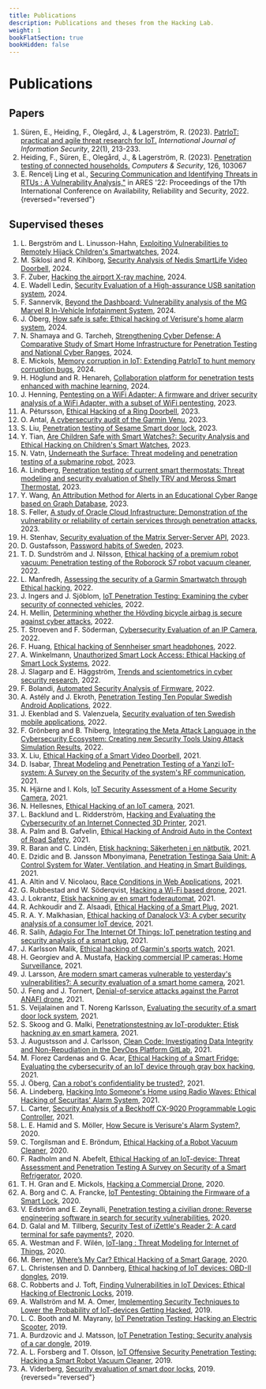 ```yaml
---
title: Publications
description: Publications and theses from the Hacking Lab.
weight: 1
bookFlatSection: true
bookHidden: false
---
```


# Publications


## Papers

1. Süren, E., Heiding, F., Olegård, J., & Lagerström, R. (2023). [PatrIoT: practical and agile threat research for IoT.](https://link.springer.com/article/10.1007/s10207-022-00633-3) *International Journal of Information Security*, 22(1), 213-233.
1. Heiding, F., Süren, E., Olegård, J., & Lagerström, R. (2023). [Penetration testing of connected households.](https://www.sciencedirect.com/science/article/pii/S016740482200459X) *Computers & Security*, 126, 103067
1. E. Rencelj Ling et al., [Securing Communication and Identifying Threats in RTUs : A Vulnerability Analysis,\"](https://urn.kb.se/resolve?urn=urn:nbn:se:su:diva-209758) in ARES '22: Proceedings of the 17th International Conference on Availability, Reliability and Security, 2022.
{reversed="reversed"}

## Supervised theses

1. L. Bergström and L. Linusson-Hahn, [Exploiting Vulnerabilities to Remotely Hijack Children's Smartwatches](https://urn.kb.se/resolve?urn=urn:nbn:se:kth:diva-359420), 2024.
1. M. Siklosi and R. Kihlborg, [Security Analysis of Nedis SmartLife Video Doorbell](https://urn.kb.se/resolve?urn=urn:nbn:se:kth:diva-359419), 2024.
1. F. Zuber, [Hacking the airport X-ray machine](https://urn.kb.se/resolve?urn=urn:nbn:se:kth:diva-348491), 2024.
1. E. Wadell Ledin, [Security Evaluation of a High-assurance USB sanitation system](https://urn.kb.se/resolve?urn=urn:nbn:se:kth:diva-353978), 2024.
1. F. Sannervik, [Beyond the Dashboard: Vulnerability analysis of the MG Marvel R In-Vehicle Infotainment System](https://urn.kb.se/resolve?urn=urn:nbn:se:kth:diva-354549), 2024.
1. J. Öberg, [How safe is safe: Ethical hacking of Verisure's home alarm system](https://urn.kb.se/resolve?urn=urn:nbn:se:kth:diva-354869), 2024.
1. N. Shamaya and G. Tarcheh, [Strengthening Cyber Defense: A Comparative Study of Smart Home Infrastructure for Penetration Testing and National Cyber Ranges](https://urn.kb.se/resolve?urn=urn:nbn:se:kth:diva-347732), 2024.
1. E. Mickols, [Memory corruption in IoT: Extending PatrIoT to hunt memory corruption bugs](https://urn.kb.se/resolve?urn=urn:nbn:se:kth:diva-351806), 2024.
1. H. Höglund and R. Henareh, [Collaboration platform for penetration tests enhanced with machine learning](https://urn.kb.se/resolve?urn=urn:nbn:se:kth:diva-348796), 2024.
1. J. Henning, [Pentesting on a WiFi Adapter: A firmware and driver security analysis of a WiFi Adapter, with a subset of WiFi pentesting](https://urn.kb.se/resolve?urn=urn:nbn:se:kth:diva-325157), 2023.
1. A. Pétursson, [Ethical Hacking of a Ring Doorbell](https://urn.kb.se/resolve?urn=urn:nbn:se:kth:diva-325834), 2023.
1. O. Antal, [A cybersecurity audit of the Garmin Venu](https://urn.kb.se/resolve?urn=urn:nbn:se:kth:diva-327008), 2023.
1. S. Liu, [Penetration testing of Sesame Smart door lock](https://urn.kb.se/resolve?urn=urn:nbn:se:kth:diva-325786), 2023.
1. Y. Tian, [Are Children Safe with Smart Watches?: Security Analysis and Ethical Hacking on Children's Smart Watches](https://urn.kb.se/resolve?urn=urn:nbn:se:kth:diva-328235), 2023.
1. N. Vatn, [Underneath the Surface: Threat modeling and penetration testing of a submarine robot](https://urn.kb.se/resolve?urn=urn:nbn:se:kth:diva-335476), 2023.
1. A. Lindberg, [Penetration testing of current smart thermostats: Threat modeling and security evaluation of Shelly TRV and Meross Smart Thermostat](https://urn.kb.se/resolve?urn=urn:nbn:se:kth:diva-340391), 2023.
1. Y. Wang, [An Attribution Method for Alerts in an Educational Cyber Range based on Graph Database](https://urn.kb.se/resolve?urn=urn:nbn:se:kth:diva-343360), 2023.
1. S. Feller, [A study of Oracle Cloud Infrastructure: Demonstration of the vulnerability or reliability of certain services through penetration attacks](https://urn.kb.se/resolve?urn=urn:nbn:se:kth:diva-344409), 2023.
1. H. Stenhav, [Security evaluation of the Matrix Server-Server API](https://urn.kb.se/resolve?urn=urn:nbn:se:kth:diva-344443), 2023.
1. D. Gustafsson, [Password habits of Sweden](https://urn.kb.se/resolve?urn=urn:nbn:se:kth:diva-325882), 2023.
1. T. D. Sundström and J. Nilsson, [Ethical hacking of a premium robot vacuum: Penetration testing of the Roborock S7 robot vacuum cleaner](https://urn.kb.se/resolve?urn=urn:nbn:se:kth:diva-313693), 2022.
1. L. Manfredh, [Assessing the security of a Garmin Smartwatch through Ethical hacking](https://urn.kb.se/resolve?urn=urn:nbn:se:kth:diva-319897), 2022.
1. J. Ingers and J. Sjöblom, [IoT Penetration Testing: Examining the cyber security of connected vehicles](https://urn.kb.se/resolve?urn=urn:nbn:se:kth:diva-320183), 2022.
1. H. Mellin, [Determining whether the Hövding bicycle airbag is secure against cyber attacks](https://urn.kb.se/resolve?urn=urn:nbn:se:kth:diva-322241), 2022.
1. T. Stroeven and F. Söderman, [Cybersecurity Evaluation of an IP Camera](https://urn.kb.se/resolve?urn=urn:nbn:se:kth:diva-323197), 2022.
1. F. Huang, [Ethical hacking of Sennheiser smart headphones](https://urn.kb.se/resolve?urn=urn:nbn:se:kth:diva-325666), 2022.
1. A. Winkelmann, [Unauthorized Smart Lock Access: Ethical Hacking of Smart Lock Systems](https://urn.kb.se/resolve?urn=urn:nbn:se:kth:diva-325639), 2022.
1. J. Slagarp and E. Häggström, [Trends and scientometrics in cyber security research](https://urn.kb.se/resolve?urn=urn:nbn:se:kth:diva-320865), 2022.
1. F. Bolandi, [Automated Security Analysis of Firmware](https://urn.kb.se/resolve?urn=urn:nbn:se:kth:diva-320355), 2022.
1. A. Astély and J. Ekroth, [Penetration Testing Ten Popular Swedish Android Applications](https://urn.kb.se/resolve?urn=urn:nbn:se:kth:diva-320375), 2022.
1. J. Ekenblad and  S. Valenzuela, [Security evaluation of ten Swedish mobile applications](https://urn.kb.se/resolve?urn=urn:nbn:se:kth:diva-319794), 2022.
1. F. Grönberg and B. Thiberg, [Integrating the Meta Attack Language in the Cybersecurity Ecosystem: Creating new Security Tools Using Attack Simulation Results](https://urn.kb.se/resolve?urn=urn:nbn:se:kth:diva-323722), 2022.
1. X. Liu, [Ethical Hacking of a Smart Video Doorbell](https://urn.kb.se/resolve?urn=urn:nbn:se:kth:diva-308839), 2021.
1. D. Isabar, [Threat Modeling and Penetration Testing of a Yanzi IoT-system: A Survey on the Security of the system's RF communication](https://urn.kb.se/resolve?urn=urn:nbn:se:kth:diva-308580), 2021.
1. N. Hjärne and I. Kols, [IoT Security Assessment of a Home Security Camera](https://urn.kb.se/resolve?urn=urn:nbn:se:kth:diva-308474), 2021.
1. N. Hellesnes, [Ethical Hacking of an IoT camera](https://urn.kb.se/resolve?urn=urn:nbn:se:kth:diva-307446), 2021.
1. L. Backlund and L. Ridderström, [Hacking and Evaluating the Cybersecurity of an Internet Connected 3D Printer](https://urn.kb.se/resolve?urn=urn:nbn:se:kth:diva-306800), 2021.
1. A. Palm and B. Gafvelin, [Ethical Hacking of Android Auto in the Context of Road Safety](https://urn.kb.se/resolve?urn=urn:nbn:se:kth:diva-299647), 2021.
1. R. Baran and C. Lindén, [Etisk hackning: Säkerheten i en nätbutik](https://urn.kb.se/resolve?urn=urn:nbn:se:kth:diva-299860), 2021.
1. E. Dzidic and B. Jansson Mbonyimana, [Penetration Testinga Saia Unit: A Control System for Water, Ventilation, and Heating in Smart Buildings](https://urn.kb.se/resolve?urn=urn:nbn:se:kth:diva-299862), 2021.
1. A. Altin and V. Nicolaou, [Race Conditions in Web Applications](https://urn.kb.se/resolve?urn=urn:nbn:se:kth:diva-300392), 2021.
1. G. Rubbestad and W. Söderqvist, [Hacking a Wi-Fi based drone](https://urn.kb.se/resolve?urn=urn:nbn:se:kth:diva-299887), 2021.
1. J. Lokrantz, [Etisk hackning av en smart foderautomat](https://urn.kb.se/resolve?urn=urn:nbn:se:kth:diva-296520), 2021.
1. R. Achkoudir and Z. Alsaadi, [Ethical Hacking of a Smart Plug](https://urn.kb.se/resolve?urn=urn:nbn:se:kth:diva-291355), 2021.
1. R. A. Y. Malkhasian, [Ethical hacking of Danalock V3: A cyber security analysis of a consumer IoT device](https://urn.kb.se/resolve?urn=urn:nbn:se:kth:diva-291207), 2021.
1. R. Salih, [Adagio For The Internet Of Things: IoT penetration testing and security analysis of a smart plug](https://urn.kb.se/resolve?urn=urn:nbn:se:kth:diva-290926), 2021.
1. J. Karlsson Malik, [Ethical hacking of Garmin's sports watch](https://urn.kb.se/resolve?urn=urn:nbn:se:kth:diva-305011), 2021.
1. H. Georgiev and A. Mustafa, [Hacking commercial IP cameras: Home Surveillance](https://urn.kb.se/resolve?urn=urn:nbn:se:kth:diva-306041), 2021.
1. J. Larsson, [Are modern smart cameras vulnerable to yesterday's vulnerabilities?: A security evaluation of a smart home camera](https://urn.kb.se/resolve?urn=urn:nbn:se:kth:diva-303247), 2021.
1. J. Feng and J. Tornert, [Denial-of-service attacks against the Parrot ANAFI drone](https://urn.kb.se/resolve?urn=urn:nbn:se:kth:diva-303150), 2021.
1. S. Veijalainen and T. Noreng Karlsson, [Evaluating the security of a smart door lock system](https://urn.kb.se/resolve?urn=urn:nbn:se:kth:diva-303359), 2021.
1. S. Skoog and G. Malki, [Penetrationstestning av IoT-produkter: Etisk hackning av en smart kamera](https://urn.kb.se/resolve?urn=urn:nbn:se:kth:diva-306459), 2021.
1. J. Augustsson and J. Carlsson, [Clean Code: Investigating Data Integrity and Non-Repudiation in the DevOps Platform GitLab](https://urn.kb.se/resolve?urn=urn:nbn:se:kth:diva-304382), 2021.
1. M. Florez Cardenas and G. Acar, [Ethical Hacking of a Smart Fridge: Evaluating the cybersecurity of an IoT device through gray box hacking](https://urn.kb.se/resolve?urn=urn:nbn:se:kth:diva-302373), 2021.
1. J. Öberg, [Can a robot's confidentiality be trusted?](https://urn.kb.se/resolve?urn=urn:nbn:se:kth:diva-302369), 2021.
1. A. Lindeberg, [Hacking Into Someone's Home using Radio Waves: Ethical Hacking of Securitas' Alarm System](https://urn.kb.se/resolve?urn=urn:nbn:se:kth:diva-302999), 2021.
1. L. Carter, [Security Analysis of a Beckhoff CX-9020 Programmable Logic Controller](https://urn.kb.se/resolve?urn=urn:nbn:se:kth:diva-303563), 2021.
1. L. E. Hamid and S. Möller, [How Secure is Verisure's Alarm System?](https://urn.kb.se/resolve?urn=urn:nbn:se:kth:diva-295618), 2020.
1. C. Torgilsman and E. Bröndum, [Ethical Hacking of a Robot Vacuum Cleaner](https://urn.kb.se/resolve?urn=urn:nbn:se:kth:diva-277918), 2020.
1. F. Radholm and N. Abefelt, [Ethical Hacking of an IoT-device: Threat Assessment and Penetration Testing A Survey on Security of a Smart Refrigerator](https://urn.kb.se/resolve?urn=urn:nbn:se:kth:diva-280295), 2020. 
1. T. H. Gran and E. Mickols, [Hacking a Commercial Drone](https://urn.kb.se/resolve?urn=urn:nbn:se:kth:diva-284573), 2020.
1. A. Borg and C. A. Francke, [IoT Pentesting: Obtaining the Firmware of a Smart Lock](https://urn.kb.se/resolve?urn=urn:nbn:se:kth:diva-279543), 2020.
1. V. Edström and E. Zeynalli, [Penetration testing a civilian drone: Reverse engineering software in search for security vulnerabilities](https://urn.kb.se/resolve?urn=urn:nbn:se:kth:diva-280096), 2020.
1. D. Galal and M. Tillberg, [Security Test of iZettle's Reader 2: A card terminal for safe payments?](https://urn.kb.se/resolve?urn=urn:nbn:se:kth:diva-277913), 2020.
1. A. Westman and F. Wilén, [IoT-lang : Threat Modeling for Internet of Things](https://urn.kb.se/resolve?urn=urn:nbn:se:kth:diva-295619), 2020.
1. M. Berner, [Where’s My Car? Ethical Hacking of a Smart Garage](https://urn.kb.se/resolve?urn=urn:nbn:se:kth:diva-280298), 2020.
1. L. Christensen and D. Dannberg, [Ethical hacking of IoT devices: OBD-II dongles](https://urn.kb.se/resolve?urn=urn:nbn:se:kth:diva-254571), 2019. 
1. C. Robberts and J. Toft, [Finding Vulnerabilities in IoT Devices: Ethical Hacking of Electronic Locks](https://urn.kb.se/resolve?urn=urn:nbn:se:kth:diva-254667), 2019.
1. A. Wallström and M. A. Omer, [Implementing Security Techniques to Lower the Probability of IoT-devices Getting Hacked](https://urn.kb.se/resolve?urn=urn:nbn:se:kth:diva-259359), 2019.
1. L. C. Booth and M. Mayrany, [IoT Penetration Testing: Hacking an Electric Scooter](https://urn.kb.se/resolve?urn=urn:nbn:se:kth:diva-254613), 2019.
1. A. Burdzovic and J. Matsson, [IoT Penetration Testing: Security analysis of a car dongle](https://urn.kb.se/resolve?urn=urn:nbn:se:kth:diva-254617), 2019.
1. A. L. Forsberg and T. Olsson, [IoT Offensive Security Penetration Testing: Hacking a Smart Robot Vacuum Cleaner](https://urn.kb.se/resolve?urn=urn:nbn:se:kth:diva-254233), 2019.
1. A. Viderberg, [Security evaluation of smart door locks](https://urn.kb.se/resolve?urn=urn:nbn:se:kth:diva-254962), 2019.
{reversed="reversed"}